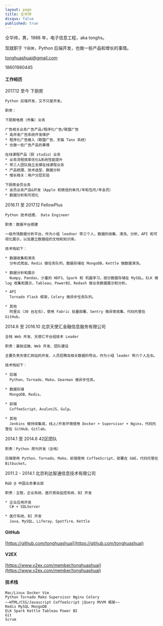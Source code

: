 ```yaml
---
layout: page
title: 仝华帅
disqus: false
published: true
---
```


仝华帅，男，1988 年，电子信息工程，aka tonghs。

现就职于 `下厨房`，Python 后端开发，也做一些产品和增长的事情。

[tonghuashuai@gmail.com](mailto:tonghuashuai#gmail.com)

18601980445

####     
#### 工作经历

2017.12 至今 下厨房 

    Python 后端开发，又不只是开发。

    职责：

    下厨房电商（市集）业务
    
    广告相关业务广告产品/程序化广告/联盟广告
    * 高并发广告系统开发维护
    * 程序化广告接入（联盟广告、天猫 Tanx 系统）
    * 也做一些广告产品的事情
    
    在线课程产品（厨 studio）业务
    * 业务流程效率优化&系统性能提升
    * 带三人团队独立支撑在线课程业务
    * 产品梳理、技术选型、数据分析
    * 增长相关：用户分层实验
    
    下厨房会员业务
    * 会员业务产品&开发（Apple 和微信的单月/年和包月/年会员）
    * 数据分析和可视化


2016.11 至 2017.12 FellowPlus 

    Python 技术经理， Data Engineer

    职责：数据平台搭建
    
    一级市场数据分析平台，作为小组 leadner 带三个人，数据的收集、清洗、分析、API 和可视化展示，以及建立数据组的文档和知识库。
    
    技术栈如下：
    
    * 数据收集和清洗
      分布式爬虫，Redis 做任务队列，数据存储在 MongoDB，Kettle 做数据清洗。
        
    * 数据分析和展示
      Numpy、Pandas，少量的 HDFS、Spark 和 机器学习，部分数据存储在 MySQL。ELK 做 log 收集和展示，Tableau、PowerBI、Redash 做业务数据展示和分析。
        
    * API
      Tornado Flask 框架，Celery 做异步任务队列。
    
    * 其他
      阿里云（30 台左右），使用 Fabric 批量部署、Sentry 做异常收集、代码托管在 GitHub。
     

2014.6 至 2016.10 北京天使汇金融信息服务有限公司

    全栈 Web 开发、天使汇平台组技术 Leader

    职责：基础设施、Web 开发、团队建设
    
    主要负责天使汇网站的开发、人员招聘及相关数据的导出，作为小组 leader 带六个人左右。

    技术栈如下：
    
    * 后端
      Python、Tornado、Mako，Gearman 做异步任务。
        
    * 数据存储
      MongoDB、Redis。
        
    * 前端
      CoffeeScript、AvalonJS、Gulp。
        
    * 其他
      Jenkins 做持续集成，线上/开发环境使用 Docker + Supervisor + Nginx，代码托管在 GitHub、Gitlab。

2014.1 至 2014.6 42区团队

    职责：Python 周刊开发（全栈）

    后端使用 Python、Tornado、Mako，前端使用 CoffeeScript，部署在 GAE，代码托管在 Bitbucket。

2011.2 - 2014.1 北京利达智通信息技术有限公司

    R&D @ 中国业务事业部

    职责：主程，企业系统、医疗感染监控系统、BI 开发

    * 企业应用开发
      C# + SQLServer
        
    * 医疗系统、BI 开发
      Java、MySQL、Liferay、Spotfire、Kettle

####    
#### GitHub
[https://github.com/tonghuashuai](https://github.com/tonghuashuai)


####    
#### V2EX
[https://www.v2ex.com/member/tonghuashuai](https://www.v2ex.com/member/tonghuashuai)


####    
#### 技术栈
    Mac/Linux Docker Vim
    Python Tornado Mako Supervisor Nginx Celery
    ~~HTML/CSS/Javascript CoffeeScript jQuery MVVM 框架~~
    Redis MySQL MongoDB
    ELK Spark Kettle Tableau Power BI
    Git
    Scrum
